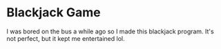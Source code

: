# Blackjack Game

I was bored on the bus a while ago so I made this blackjack program. It's not perfect, but it kept me entertained lol. 

